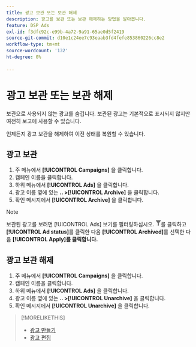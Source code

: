 ```yaml
---
title: 광고 보관 또는 보관 해제
description: 광고를 보관 또는 보관 해제하는 방법을 알아봅니다.
feature: DSP Ads
exl-id: f3dfc92c-e99b-4a72-9a91-65ae0d5f2419
source-git-commit: d10e1c24ee7c93eaab3fd4fefe853860226cc8e2
workflow-type: tm+mt
source-wordcount: '132'
ht-degree: 0%

---
```


# 광고 보관 또는 보관 해제

보관으로 사용되지 않는 광고를 숨깁니다. 보관된 광고는 기본적으로 표시되지 않지만 여전히 보고에 사용할 수 있습니다.

언제든지 광고 보관을 해제하여 이전 상태를 복원할 수 있습니다.

## 광고 보관

1. 주 메뉴에서 **[!UICONTROL Campaigns]** 을 클릭합니다.
1. 캠페인 이름을 클릭합니다.
1. 하위 메뉴에서 **[!UICONTROL Ads]** 을 클릭합니다.
1. 광고 이름 옆에 있는 **.. >[!UICONTROL Archive]** 을 클릭합니다.
1. 확인 메시지에서 **[!UICONTROL Archive]** 을 클릭합니다.

>[!NOTE]
>
>보관된 광고를 보려면 [!UICONTROL Ads] 보기를 필터링하십시오. ![[!UICONTROL Filter] 단추](/help/dsp/assets/filter.png)를 클릭하고 **[!UICONTROL Ad status]**&#x200B;를 클릭한 다음 **[!UICONTROL Archived]**&#x200B;를 선택한 다음 **[!UICONTROL Apply]를 클릭합니다.**

## 광고 보관 해제

1. 주 메뉴에서 **[!UICONTROL Campaigns]** 을 클릭합니다.
1. 캠페인 이름을 클릭합니다.
1. 하위 메뉴에서 **[!UICONTROL Ads]** 을 클릭합니다.
1. 광고 이름 옆에 있는 **.. >[!UICONTROL Unarchive]** 을 클릭합니다.
1. 확인 메시지에서 **[!UICONTROL Unarchive]** 을 클릭합니다.

>[!MORELIKETHIS]
>
>* [광고 만들기](ad-create.md)
>* [광고 편집](ad-edit.md)

